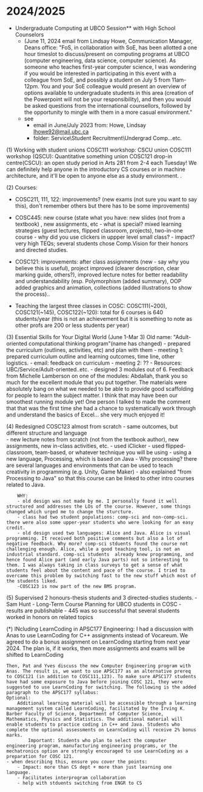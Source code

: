 # 2024/2025
* Undergraduate Computing at UBCO Session** with High School Counselors
	* (June 11, 2024 email from Lindsay Howe, Communication Manager, Deans office: "FoS, in collaboration with SoE, has been allotted a one hour timeslot to discuss/present on computing programs at UBCO (computer engineering, data science, computer science). As someone who teaches first-year computer science, I was wondering if you would be interested in participating in this event with a colleague from SoE, and possibly a student on July 5 from 11am-12pm. You and your SoE colleague would present an overview of options available to undergraduate students in this area (creation of the Powerpoint will not be your responsibility), and then you would be asked questions from the international counsellors, followed by the opportunity to mingle with them in a more casual environment."
	* see 
		* email in June/July 2023 from: Howe, Lindsay <lhowe92@mail.ubc.ca>
		* folder: Service\Student Recruitment\Undergrad Comp...etc.


(1) Working with student unions 
	COSC111 workshop: CSCU union
	COSC111 workshop (QSCU): Quantitative something union
	COSC121 drop-in centre(CSCU): an open study period in Arts 281 from 2-4 each Tuesday! We can definitely help anyone in the introductory CS courses or in machine architecture, and it'll be open to anyone else as a study environment. .
 
(2) Courses:
 - COSC211, 111, 122: improvements? (new exams (not sure you want to say this), don't remember others but there has to be some improvements)
 - COSC445: new course (state what you have: new slides (not from a textbook) , new assignments, etc
		- what is special? mixed learning strategies (guest lectures, flipped classroom, projects), two-in-one course
		- why did you use clickers in uppper level small class? 
		- impact? very high TEQs; several students chose Comp.Vision for their honors and directed studies. 
 - COSC121: 
	improvements: 	after class assignments (new - say why you believe this is useful), 
					project improved (clearer description, clear marking guide, others?), 
					improved lecture notes for better readability and understandability (esp. Polymorphism (added summary), OOP added graphics and animation, collections (added illustrations to show the process)..

 - Teaching the largest three classes in COSC: COSC111(~200), COSC121(~145), COSC122(~120): total for 6 courses is 640 students/year (this is not an achievement but it is something to note as other profs are 200 or less students per year)

(3) Essential Skills for Your Digital World (June 1-Mar 3) 
	Old name: "Adult-oriented computational thinking program"(name has changed)
	- prepared the curriculum (outlines, activities, etc) and plan with them
	- meeting 1: prepared curriculum outline and learning outcomes, time line, other logistics. 
	- email: feedback on curriculum
	- meeting 2: ??
	- Resources: UBC/Service/Adult-oriented..etc.
	- designed 3 modules out of 6. 
		Feedback from Michelle Lamberson on one of the modules: Abdallah, thank you so much for the excellent module that you put together.  The materials were absolutely bang on what we needed to be able to provide good scaffolding for people to learn the subject matter. I think that may have been our smoothest running module yet!  One person I talked to made the comment that that was the first time she had a chance to systematically work through and understand the basics of Excel… she very much enjoyed it!

(4) Redesigned COSC123 almost from scratch 
		- same outcomes, but different structure and language	
		- new lecture notes from scratch (not from the textbook author), new assignments, new in-class activities, etc.
		- used iClicker
		- used flipped-classroom, team-based, or whatever technique you will be using
		- using a new language, Processing, which is based on Java 
			- Why processing? there are several languages and environments that can be used to teach creativity in programming (e.g. Unity, Game Maker)
			- also explained "from Processing to Java" so that this course can be linked to other intro courses related to Java.

		WHY:
		- old design was not made by me. I personally found it well structured and addresses the LOs of the course. However, some things changed which urged me to change the sturcture.
		- class had two student populations: comp-sci and non-comp-sci. there were also some upper-year students who were looking for an easy credit.
		- old design used two languages: Alice and Java. Alice is visual programming. It received both positive comments but also a lot of negative feedback. Why more? comp-sci stduents found the course not challenging enough. Alice, while a good teaching tool, is not an industrial standard. comp-sci students  already knew programming, and hence found Alice part (and early Java parts) not so interesting to them. I was always taking in class surveys to get a sense of what students feel about the content and pace of the course. I tried to overcame this problem by switching fast to the new stuff which most of the students liked.
		-COSC123 is now part of the new BMS program. 

(5) Supervised 2 honours-thesis students and 3 directed-studies students. 
	  - Sam Hunt 
			- Long-Term Course Planning for UBCO students in COSC
			- results are publishable
	  - 445 was so successful that several students worked in honors on related topics
	  
	  
(*) INcluding LearnCoding in APSC177 Engineering:
	I had a discussion with Anas to use LearnCoding for C++ assignments instead of Vocareum. We agreed to do a bonus assignment on LearnCoding starting from next year 2024. The plan is, if it works, then more assignments and exams will be shifted to LearnCoding

	Then, Pat and Yves discuss the new Computer Engineering program with Anas. The result is, we want to use APSC177 as an alternative prereq to COSC121 (in addition to COSC111,123). To make sure APSC177 students have had some exposure to Java before joining COSC 121, they were suggested to use LearnCoding for switching. The following is the added paragraph to the APSC177 syllabus:
	Optional:
		Additional learning material will be accessible through a learning management system called LearnCoding, facilitated by the Irving K. Barber Faculty of Science, Department of Computer Science, Mathematics, Physics and Statistics. The additional material will enable students to practice coding in C++ and Java. Students who complete the optional assessments on LearnCoding will receive 2% bonus marks.
			Important: Students who plan to select the computer engineering program, manufacturing engineering programs, or the mechatronics option are strongly encouraged to use LearnCoding as a preparation for COSC 121.
	- when describing this, ensure you cover the points:
		- Impact: more than CS dept + more than just learning one language. 
		- Facilitates interprogram collaboration
		- help with stduents switching from ENGR to CS
